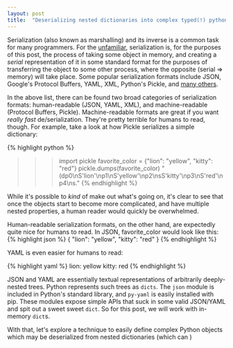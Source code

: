 ```yaml
---
layout: post
title:  "Deserializing nested dictionaries into complex typed(!) python objects"
---
```

Serialization (also known as marshalling) and its inverse is a common task for many programmers. For the [unfamiliar](https://imgs.xkcd.com/comics/ten_thousand.png), serialization is, for the purposes of this post, the process of taking some object in memory, and creating a _serial_ representation of it in some standard format for the purposes of transferring the object to some other process, where the opposite (serial => memory) will take place. Some popular serialization formats include JSON, Google's Protocol Buffers, YAML, XML, Python's Pickle, and [many others](https://en.wikipedia.org/wiki/Category:Data_serialization_formats).

In the above list, there can be found two broad categories of serialization formats: human-readable (JSON, YAML, XML), and machine-readable (Protocol Buffers, Pickle). Machine-readable formats are great if you want _really fast_ de/serialization. They're pretty terrible for humans to read, though. For example, take a look at how Pickle serializes a simple dictionary:

{% highlight python %}
>>> import pickle
>>> favorite_color = {"lion": "yellow", "kitty": "red"}
>>> pickle.dumps(favorite_color)
"(dp0\nS'lion'\np1\nS'yellow'\np2\nsS'kitty'\np3\nS'red'\np4\ns."
{% endhighlight %}

While it's possible to _kind_ of make out what's going on, it's clear to see that once the objects start to become more complicated, and have multiple nested properties, a human reader would quickly be overwhelmed.

Human-readable serialization formats, on the other hand, are expectedly quite nice for humans to read. In JSON, favorite_color would look like this:
{% highlight json %}
{
    "lion": "yellow",
    "kitty": "red"
}
{% endhighlight %}

YAML is even easier for humans to read:

{% highlight yaml %}
lion: yellow
kitty: red
{% endhighlight %}

JSON and YAML are essentially textual representations of arbitrarily deeply-nested trees. Python represents such trees as `dicts`. The `json` module is included in Python's standard library, and `py-yaml` is easily installed with pip. These modules expose simple APIs that suck in some valid JSON/YAML and spit out a sweet sweet `dict`. So for this post, we will work with in-memory `dict`s.

With that, let's explore a technique to easily define complex Python objects which may be deserialized from nested dictionaries (which can )
